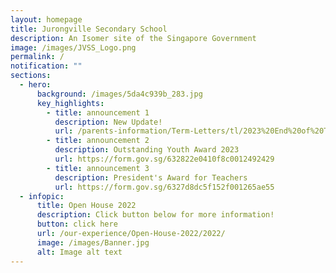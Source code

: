 ```yaml
---
layout: homepage
title: Jurongville Secondary School
description: An Isomer site of the Singapore Government
image: /images/JVSS_Logo.png
permalink: /
notification: ""
sections:
  - hero:
      background: /images/5da4c939b_283.jpg
      key_highlights:
        - title: announcement 1
          description: New Update!
          url: /parents-information/Term-Letters/tl/2023%20End%20of%20Term%201_2023_for%20publication.pdf
        - title: announcement 2
          description: Outstanding Youth Award 2023
          url: https://form.gov.sg/632822e0410f8c0012492429
        - title: announcement 3
          description: President's Award for Teachers
          url: https://form.gov.sg/6327d8dc5f152f001265ae55
  - infopic:
      title: Open House 2022
      description: Click button below for more information!
      button: click here
      url: /our-experience/Open-House-2022/2022/
      image: /images/Banner.jpg
      alt: Image alt text
---
```

